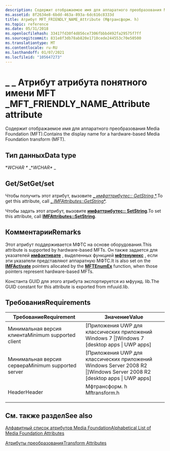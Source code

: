 ```yaml
---
description: Содержит отображаемое имя для аппаратного преобразования Media Foundation (MFT).
ms.assetid: 8f2634e8-6bdd-463a-893a-6dc616c8333d
title: Атрибут MFT_FRIENDLY_NAME_Attribute (Мфтрансформ. h)
ms.topic: reference
ms.date: 05/31/2018
ms.openlocfilehash: 33417fd30f4d856ce7306fbbbd492fa29575f7ff
ms.sourcegitcommit: 831e8f3db78ab820e1710cede244553c70e50500
ms.translationtype: MT
ms.contentlocale: ru-RU
ms.lasthandoff: 01/07/2021
ms.locfileid: "105647273"
---
```

# <a name="mft_friendly_name_attribute-attribute"></a><span data-ttu-id="0a3d2-103">\_ \_ Атрибут атрибута понятного имени MFT \_</span><span class="sxs-lookup"><span data-stu-id="0a3d2-103">MFT\_FRIENDLY\_NAME\_Attribute attribute</span></span>

<span data-ttu-id="0a3d2-104">Содержит отображаемое имя для аппаратного преобразования Media Foundation (MFT).</span><span class="sxs-lookup"><span data-stu-id="0a3d2-104">Contains the display name for a hardware-based Media Foundation transform (MFT).</span></span>

## <a name="data-type"></a><span data-ttu-id="0a3d2-105">Тип данных</span><span class="sxs-lookup"><span data-stu-id="0a3d2-105">Data type</span></span>

<span data-ttu-id="0a3d2-106">\**WCHAR \** _</span><span class="sxs-lookup"><span data-stu-id="0a3d2-106">\**WCHAR\** _</span></span>

## <a name="getset"></a><span data-ttu-id="0a3d2-107">Get/Set</span><span class="sxs-lookup"><span data-stu-id="0a3d2-107">Get/set</span></span>

<span data-ttu-id="0a3d2-108">Чтобы получить этот атрибут, вызовите [_ *имфаттрибутес:: GetString* \*](/windows/desktop/api/mfobjects/nf-mfobjects-imfattributes-getstring).</span><span class="sxs-lookup"><span data-stu-id="0a3d2-108">To get this attribute, call [_ *IMFAttributes::GetString*\*](/windows/desktop/api/mfobjects/nf-mfobjects-imfattributes-getstring).</span></span>

<span data-ttu-id="0a3d2-109">Чтобы задать этот атрибут, вызовите [**имфаттрибутес:: SetString**](/windows/desktop/api/mfobjects/nf-mfobjects-imfattributes-setstring).</span><span class="sxs-lookup"><span data-stu-id="0a3d2-109">To set this attribute, call [**IMFAttributes::SetString**](/windows/desktop/api/mfobjects/nf-mfobjects-imfattributes-setstring).</span></span>

## <a name="remarks"></a><span data-ttu-id="0a3d2-110">Комментарии</span><span class="sxs-lookup"><span data-stu-id="0a3d2-110">Remarks</span></span>

<span data-ttu-id="0a3d2-111">Этот атрибут поддерживается МФТС на основе оборудования.</span><span class="sxs-lookup"><span data-stu-id="0a3d2-111">This attribute is supported by hardware-based MFTs.</span></span> <span data-ttu-id="0a3d2-112">Он также задается для указателей [**имфактивате**](/windows/desktop/api/mfobjects/nn-mfobjects-imfactivate) , выделенных функцией [**мфтенумекс**](/windows/desktop/api/mfapi/nf-mfapi-mftenumex) , если эти указатели представляют аппаратную МФТС.</span><span class="sxs-lookup"><span data-stu-id="0a3d2-112">It is also set on the [**IMFActivate**](/windows/desktop/api/mfobjects/nn-mfobjects-imfactivate) pointers allocated by the [**MFTEnumEx**](/windows/desktop/api/mfapi/nf-mfapi-mftenumex) function, when those pointers represent hardware-based MFTs.</span></span>

<span data-ttu-id="0a3d2-113">Константа GUID для этого атрибута экспортируется из мфууид. lib.</span><span class="sxs-lookup"><span data-stu-id="0a3d2-113">The GUID constant for this attribute is exported from mfuuid.lib.</span></span>

## <a name="requirements"></a><span data-ttu-id="0a3d2-114">Требования</span><span class="sxs-lookup"><span data-stu-id="0a3d2-114">Requirements</span></span>



| <span data-ttu-id="0a3d2-115">Требование</span><span class="sxs-lookup"><span data-stu-id="0a3d2-115">Requirement</span></span> | <span data-ttu-id="0a3d2-116">Значение</span><span class="sxs-lookup"><span data-stu-id="0a3d2-116">Value</span></span> |
|-------------------------------------|------------------------------------------------------------------------------------------|
| <span data-ttu-id="0a3d2-117">Минимальная версия клиента</span><span class="sxs-lookup"><span data-stu-id="0a3d2-117">Minimum supported client</span></span><br/> | <span data-ttu-id="0a3d2-118">\[Приложения UWP для классических приложений Windows 7 \|\]</span><span class="sxs-lookup"><span data-stu-id="0a3d2-118">Windows 7 \[desktop apps \| UWP apps\]</span></span><br/>                                        |
| <span data-ttu-id="0a3d2-119">Минимальная версия сервера</span><span class="sxs-lookup"><span data-stu-id="0a3d2-119">Minimum supported server</span></span><br/> | <span data-ttu-id="0a3d2-120">\[Приложения UWP для классических приложений Windows Server 2008 R2 \|\]</span><span class="sxs-lookup"><span data-stu-id="0a3d2-120">Windows Server 2008 R2 \[desktop apps \| UWP apps\]</span></span><br/>                           |
| <span data-ttu-id="0a3d2-121">Header</span><span class="sxs-lookup"><span data-stu-id="0a3d2-121">Header</span></span><br/>                   | <dl> <span data-ttu-id="0a3d2-122"><dt>Мфтрансформ. h</dt></span><span class="sxs-lookup"><span data-stu-id="0a3d2-122"><dt>Mftransform.h</dt></span></span> </dl> |



## <a name="see-also"></a><span data-ttu-id="0a3d2-123">См. также раздел</span><span class="sxs-lookup"><span data-stu-id="0a3d2-123">See also</span></span>

<dl> <dt>

[<span data-ttu-id="0a3d2-124">Алфавитный список атрибутов Media Foundation</span><span class="sxs-lookup"><span data-stu-id="0a3d2-124">Alphabetical List of Media Foundation Attributes</span></span>](alphabetical-list-of-media-foundation-attributes.md)
</dt> <dt>

[<span data-ttu-id="0a3d2-125">Атрибуты преобразования</span><span class="sxs-lookup"><span data-stu-id="0a3d2-125">Transform Attributes</span></span>](transform-attributes.md)
</dt> </dl>

 

 




